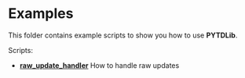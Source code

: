 # Examples

This folder contains example scripts to show you how to use **PYTDLib**.

Scripts:

- [**raw_update_handler**](raw_update_handler.py) How to handle raw updates